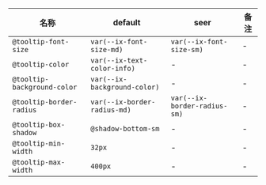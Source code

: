 | 名称 | default | seer | 备注 |
| --- | --- | --- | --- |
| `@tooltip-font-size` | `var(--ix-font-size-md)` | `var(--ix-font-size-sm)` | - |
| `@tooltip-color` | `var(--ix-text-color-info)` | - | - |
| `@tooltip-background-color` | `var(--ix-background-color)` | - | - |
| `@tooltip-border-radius` | `var(--ix-border-radius-md)` | `var(--ix-border-radius-sm)` | - |
| `@tooltip-box-shadow` | `@shadow-bottom-sm` | - | - |
| `@tooltip-min-width` | `32px` | - | - |
| `@tooltip-max-width` | `400px` | - | - |
